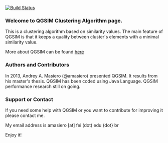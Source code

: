 [![Build Status](https://travis-ci.org/amasiero/qgsim.svg?branch=master)](https://travis-ci.org/amasiero/qgsim)

### Welcome to QGSIM Clustering Algorithm page.
This is a clustering algorithm based on similarity values. The main feature of QGSIM is that it keeps a quality between cluster's elements with a minimal similarity value. 

More about QGSIM can be found [here](http://link.springer.com/chapter/10.1007%2F978-3-642-39209-2_55)

### Authors and Contributors
In 2013, Andrey A. Masiero (@amasiero) presented QGSIM. It results from his master's thesis. QGSIM has been coded using Java Language. QGSIM performance research still on going.

### Support or Contact
If you need some help with QGSIM or you want to contribute for improving it please contact me.

My email address is amasiero [at] fei (dot) edu {dot} br

Enjoy it!
